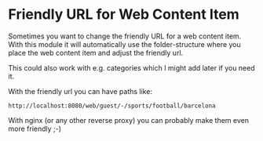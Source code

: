 # Friendly URL for Web Content Item

Sometimes you want to change the friendly URL for a web content item.
With this module it will automatically use the folder-structure where you place the web content item and adjust the friendly url.

This could also work with e.g. categories which I might add later if you need it.

With the friendly url you can have paths like:
```
http://localhost:8080/web/guest/-/sports/football/barcelona
```

With nginx (or any other reverse proxy) you can probably make them even more friendly ;-)
